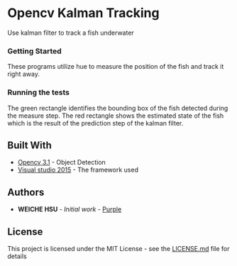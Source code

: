 # Opencv Kalman Tracking
Use kalman filter to track a fish underwater
### Getting Started
These programs utilize hue to measure the position of the fish and track it right away.
### Running the tests
The green rectangle identifies the bounding box of the fish detected during the measure step. The red rectangle shows the estimated state of the fish which is the result of the prediction step of the kalman filter.
## Built With
* [Opencv 3.1](https://opencv.org/opencv-3-1.html) - Object Detection
* [Visual studio 2015](https://visualstudio.microsoft.com/) - The framework used
## Authors
* **WEICHE HSU** - *Initial work* - [Purple](https://github.com/kiwiche)
## License
This project is licensed under the MIT License - see the [LICENSE.md](LICENSE.md) file for details
